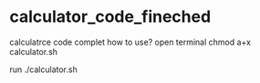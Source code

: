 # calculator_code_fineched
calculatrce code complet
how to use?
open terminal
chmod a+x calculator.sh

run
./calculator.sh
